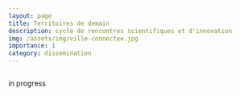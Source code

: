 ```yaml
---
layout: page
title: Territoires de demain
description: cycle de rencontres scientifiques et d'innovation
img: /assets/img/ville-connectee.jpg
importance: 1
category: dissemination
---
```

<div class="row">
    <div class="col-sm mt-3 mt-md-0">
        <img class="img-fluid rounded z-depth-1" src="{{ '/assets/img/ville-connectee.jpg' | relative_url }}" alt="" title="XTerM logo"/>
    </div>
</div>

in progress
